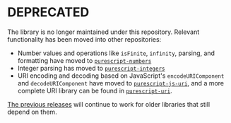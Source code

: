 # DEPRECATED

The library is no longer maintained under this repository. Relevant functionality has been moved into other repositories:

- Number values and operations like `isFinite`, `infinity`, parsing, and formatting have moved to [`purescript-numbers`](https://github.com/purescript/purescript-numbers)
- Integer parsing has moved to [`purescript-integers`](https://github.com/purescript/purescript-integers)
- URI encoding and decoding based on JavaScript's `encodeURIComponent` and `decodeURIComponent` have moved to [`purescript-js-uri`](https://github.com/purescript-contrib/purescript-js-uri), and a more complete URI library can be found in [`purescript-uri`](https://github.com/purescript-contrib/purescript-uri).

[The previous releases](https://github.com/purescript-deprecated/purescript-globals/releases) will continue to work for older libraries that still depend on them.
